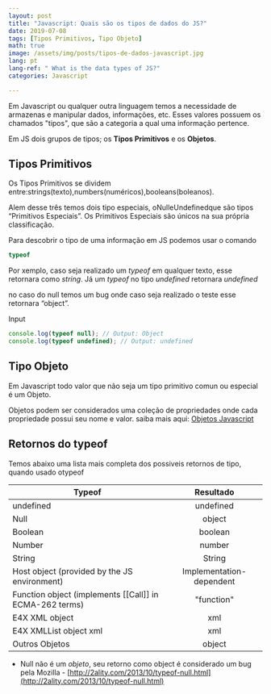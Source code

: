 ```yaml
---
layout: post
title: "Javascript: Quais são os tipos de dados do JS?"
date: 2019-07-08
tags: [Tipos Primitivos, Tipo Objeto]
math: true
image: /assets/img/posts/tipos-de-dados-javascript.jpg
lang: pt
lang-ref: " What is the data types of JS?"
categories: Javascript

---
```


Em Javascript ou qualquer outra linguagem temos a necessidade de armazenas e manipular dados, informações, etc.
Esses valores possuem os chamados "tipos", que são a categoria a qual uma informação pertence.

Em JS dois grupos de tipos; os **Tipos Primitivos** e os **Objetos**.

## Tipos Primitivos

Os Tipos Primitivos se dividem entre:<span>strings</span>(texto),<span>numbers</span>(numéricos),<span>booleans</span>(boleanos).

Alem desse três temos dois tipo especiais, o<span>Null</span>e<span>Undefined</span>que são tipos “Primitivos Especiais”.
Os Primitivos Especiais são únicos na sua própria classificação.

Para descobrir o tipo de uma informação em JS podemos usar o comando

``` javascript
typeof
```

Por xemplo, caso seja realizado um *typeof* em qualquer texto, esse retornara como *string*.
Já um *typeof* no tipo *undefined* retornara *undefined*

no caso do null temos um bug onde caso seja realizado o teste esse retornara “object”.

Input

``` javascript
console.log(typeof null); // Output: Object
console.log(typeof undefined); // Output: undefined
```

## Tipo Objeto

Em Javascript todo valor que não seja um tipo primitivo comun ou especial é um Objeto.

Objetos podem ser considerados uma coleção de propriedades onde cada propriedade possui seu nome e valor.
saiba mais aqui: <a href="https://developer.mozilla.org/pt-BR/docs/Aprender/JavaScript/Objetos/B%C3%A1sico" target="_blank">Objetos Javascript</a>

## Retornos do typeof

Temos abaixo uma lista mais completa dos possiveis retornos de tipo, quando usado o<span>typeof</span>

| Typeof | Resultado |
| ------ | :-------: |
| undefined | undefined |
| Null | object |
| Boolean | boolean |
| Number | number |
| String | String |
| Host object (provided by the JS environment) | Implementation-dependent |
| Function object (implements [[Call]] in ECMA-262 terms) | "function" |
| E4X XML object | xml |
| E4X XMLList object xml | xml |
| Outros Objetos | object |

* Null não é um *objeto*, seu retorno como object é considerado um bug pela Mozilla - [http://2ality.com/2013/10/typeof-null.html](http://2ality.com/2013/10/typeof-null.html)